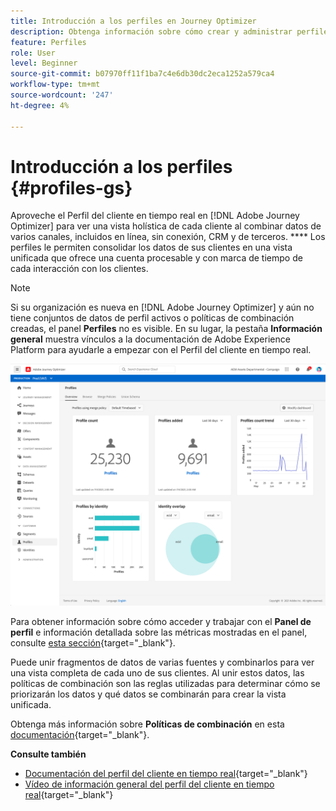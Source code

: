 ```yaml
---
title: Introducción a los perfiles en Journey Optimizer
description: Obtenga información sobre cómo crear y administrar perfiles en Adobe Journey Optimizer
feature: Perfiles
role: User
level: Beginner
source-git-commit: b07970ff11f1ba7c4e6db30dc2eca1252a579ca4
workflow-type: tm+mt
source-wordcount: '247'
ht-degree: 4%

---
```


# Introducción a los perfiles {#profiles-gs}

Aproveche el Perfil del cliente en tiempo real en [!DNL Adobe Journey Optimizer] para ver una vista holística de cada cliente al combinar datos de varios canales, incluidos en línea, sin conexión, CRM y de terceros. **** Los perfiles le permiten consolidar los datos de sus clientes en una vista unificada que ofrece una cuenta procesable y con marca de tiempo de cada interacción con los clientes.

>[!NOTE]
>
>Si su organización es nueva en [!DNL Adobe Journey Optimizer] y aún no tiene conjuntos de datos de perfil activos o políticas de combinación creadas, el panel **Perfiles** no es visible. En su lugar, la pestaña **Información general** muestra vínculos a la documentación de Adobe Experience Platform para ayudarle a empezar con el Perfil del cliente en tiempo real.

![](assets/profiles-home.png)

Para obtener información sobre cómo acceder y trabajar con el **Panel de perfil** e información detallada sobre las métricas mostradas en el panel, consulte [esta sección](https://experienceleague.adobe.com/docs/experience-platform/profile/ui/user-guide.html?lang=es){target=&quot;_blank&quot;}.

Puede unir fragmentos de datos de varias fuentes y combinarlos para ver una vista completa de cada uno de sus clientes. Al unir estos datos, las políticas de combinación son las reglas utilizadas para determinar cómo se priorizarán los datos y qué datos se combinarán para crear la vista unificada.

Obtenga más información sobre **Políticas de combinación** en esta [documentación](https://experienceleague.adobe.com/docs/experience-platform/profile/merge-policies/ui-guide.html){target=&quot;_blank&quot;}.

**Consulte también**

* [Documentación del perfil del cliente en tiempo real](https://experienceleague-review.corp.adobe.com/docs/experience-platform/query/home.html){target=&quot;_blank&quot;}
* [Vídeo de información general del perfil del cliente en tiempo real](https://experienceleague.adobe.com/docs/experience-platform/profile/home.html){target=&quot;_blank&quot;}
